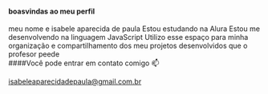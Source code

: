 #### boasvindas ao meu perfil 
meu nome e isabele aparecida de paula
Estou estudando na Alura
Estou me desenvolvendo na linguagem JavaScript
Utilizo esse espaço para minha organização e compartilhamento dos meu projetos desenvolvidos que o profesor peede                                                                                                     
####Você pode entrar em contato comigo 📫                                                                                                                                                   
                                                                                                                              
isabeleaparecidadepaula@gmail.com.br                                                                                                                                                                      
